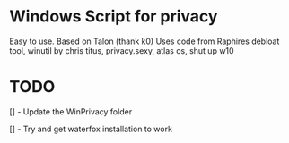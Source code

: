 # Windows Script for privacy 

Easy to use. 
Based on Talon (thank k0)
Uses code from Raphires debloat tool, winutil by chris titus, privacy.sexy, atlas os, shut up w10

# TODO
[] - Update the WinPrivacy folder

[] - Try and get waterfox installation to work

